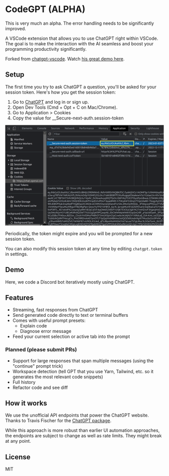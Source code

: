 # CodeGPT (ALPHA)

This is very much an alpha. The error handling needs to be significantly improved.

A VSCode extension that allows you to use ChatGPT right within VSCode. The goal is to make the interaction with the AI seamless and boost your programming productivity significantly.

Forked from [chatgpt-vscode](https://github.com/mpociot/chatgpt-vscode). Watch [his great demo here](https://twitter.com/marcelpociot/status/1599180144551526400).

## Setup

The first time you try to ask ChatGPT a question, you'll be asked for your session token. Here's how you get the session token:

1. Go to [ChatGPT](https://chat.openai.com/chat) and log in or sign up.
1. Open Dev Tools (Cmd + Opt + C on Mac/Chrome).
1. Go to Application > Cookies
1. Copy the value for \_\_Secure-next-auth.session-token

![](demos/session-token.png)

Periodically, the token might expire and you will be prompted for a new session token.

You can also modify this session token at any time by editing `chatgpt.token` in settings.

## Demo

Here, we code a Discord bot iteratively mostly using ChatGPT.

## Features

- Streaming, fast responses from ChatGPT
- Send generated code directly to text or terminal buffers
- Comes with useful prompt presets:
  - Explain code
  - Diagnose error message
- Feed your current selection or active tab into the prompt

### Planned (please submit PRs)

- Support for large responses that span multiple messages (using the "continue" prompt trick)
- Workspace detection (tell GPT that you use Yarn, Tailwind, etc. so it generates the most relevant code snippets)
- Full history
- Refactor code and see diff

## How it works

We use the unofficial API endpoints that power the ChatGPT website. Thanks to Travis Fischer for the [ChatGPT package](https://github.com/transitive-bullshit/chatgpt-api).

While this approach is more robust than earlier UI automation approaches, the endpoints are subject to change as well as rate limits. They might break at any point.

## License

MIT
